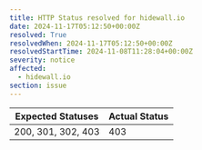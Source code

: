 ```yaml
---
title: HTTP Status resolved for hidewall.io
date: 2024-11-17T05:12:50+00:00Z
resolved: True
resolvedWhen: 2024-11-17T05:12:50+00:00Z
resolvedStartTime: 2024-11-08T11:28:04+00:00Z
severity: notice
affected:
  - hidewall.io
section: issue
---
```


| Expected Statuses | Actual Status  |
|-------------------|----------------|
| 200, 301, 302, 403 | 403 |
